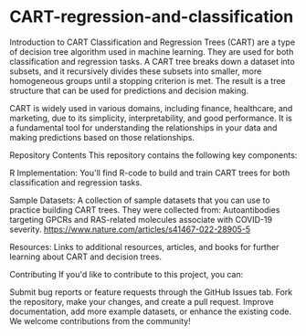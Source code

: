 # CART-regression-and-classification
Introduction to CART
Classification and Regression Trees (CART) are a type of decision tree algorithm used in machine learning. They are used for both classification and regression tasks. A CART tree breaks down a dataset into subsets, and it recursively divides these subsets into smaller, more homogeneous groups until a stopping criterion is met. The result is a tree structure that can be used for predictions and decision making.

CART is widely used in various domains, including finance, healthcare, and marketing, due to its simplicity, interpretability, and good performance. It is a fundamental tool for understanding the relationships in your data and making predictions based on those relationships.

Repository Contents
This repository contains the following key components:

R Implementation: You'll find R-code to build and train CART trees for both classification and regression tasks.

Sample Datasets: A collection of sample datasets that you can use to practice building CART trees. They were collected from: Autoantibodies targeting GPCRs and RAS-related molecules associate with COVID-19 severity. https://www.nature.com/articles/s41467-022-28905-5

Resources: Links to additional resources, articles, and books for further learning about CART and decision trees.

Contributing
If you'd like to contribute to this project, you can:

Submit bug reports or feature requests through the GitHub Issues tab.
Fork the repository, make your changes, and create a pull request.
Improve documentation, add more example datasets, or enhance the existing code.
We welcome contributions from the community!
